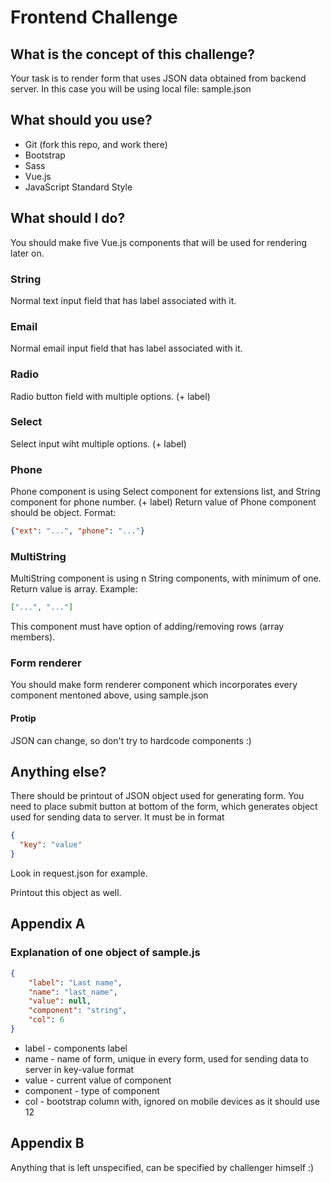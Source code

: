 # Frontend Challenge

## What is the concept of this challenge?
Your task is to render form that uses JSON data obtained from backend server. In this case you will be using local file: sample.json

## What should you use?
- Git (fork this repo, and work there)
- Bootstrap
- Sass
- Vue.js
- JavaScript Standard Style

## What should I do?
You should make five Vue.js components that will be used for rendering later on.

### String
Normal text input field that has label associated with it.

### Email
Normal email input field that has label associated with it.

### Radio
Radio button field with multiple options. (+ label)

### Select
Select input wiht multiple options. (+ label)

### Phone
Phone component is using Select component for extensions list, and String component for phone number. (+ label)
Return value of Phone component should be object. Format:
```json
{"ext": "...", "phone": "..."}
```

### MultiString
MultiString component is using n String components, with minimum of one. Return value is array. Example:
```json
["...", "..."]
```
This component must have option of adding/removing rows (array members).

### Form renderer
You should make form renderer component which incorporates every component mentoned above, using sample.json
#### Protip
JSON can change, so don't try to hardcode components :)

## Anything else?

There should be printout of JSON object used for generating form.
You need to place submit button at bottom of the form, which generates object used for sending data to server.
It must be in format 
```json
{
  "key": "value"
}
```

Look in request.json for example.

Printout this object as well.

## Appendix A
### Explanation of one object of sample.js
```json
{
    "label": "Last name",
    "name": "last_name",
    "value": null,
    "component": "string",
    "col": 6
}
```
 
 * label - components label
 * name - name of form, unique in every form, used for sending data to server in key-value format
 * value - current value of component
 * component - type of component
 * col - bootstrap column with, ignored on mobile devices as it should use 12
 
 ## Appendix B
 
 Anything that is left unspecified, can be specified by challenger himself :)
